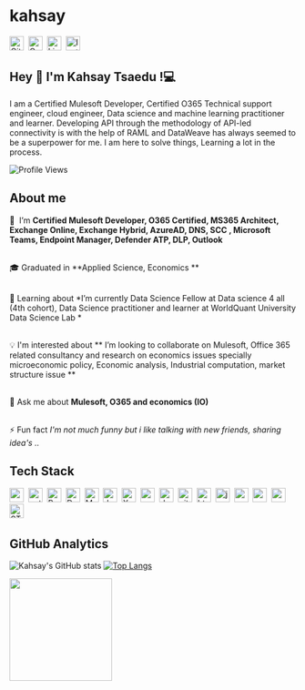 # kahsay
<a href="https://www.github.com/KTsaedu" target="_blank"><img src="https://img.shields.io/badge/GitHub-100000?style=flat&logo=github&logoColor=white" alt="GitHub Badge" height="25"></a>&nbsp;
<a href="mailto:kascholl25@gmail.com@gmail.com" target="_blank"><img src="https://img.shields.io/badge/Gmail-D14836?style=flat&logo=gmail&logoColor=white" alt="Gmail Badge" height="25"></a>&nbsp;
<a href="https://www.linkedin.com/in/www.linkedin.com/in/kas-tsa" target="_blank"><img src="https://img.shields.io/badge/LinkedIn-0077B5?style=flat&logo=linkedin&logoColor=white" alt="LinkedIn Badge" height="25"></a>&nbsp;
<a href="https://www.instagram.com/Chollk3" target="_blank"><img src="https://img.shields.io/badge/Instagram-E4405F?style=flat&logo=instagram&logoColor=white" alt="Instagram Badge" height="25"></a>&nbsp;

## Hey 👋 I'm Kahsay Tsaedu !💻
I am a Certified Mulesoft Developer, Certified O365 Technical support engineer, cloud engineer, Data science and machine learning practitioner and learner. 
Developing API through the methodology of API-led connectivity is with the help of RAML and DataWeave has always seemed to be a superpower for me. I am here to solve things, Learning a lot in the process.

![Profile Views](https://komarev.com/ghpvc/?username=KTsaedu&theme=default&color=blue&style=flat&label=Profile+Views)

## About me
🔭&nbsp; I’m  **Certified Mulesoft Developer, O365 Certified, MS365 Architect, Exchange Online, Exchange Hybrid, AzureAD, DNS, SCC , Microsoft Teams,  Endpoint Manager, Defender ATP, DLP, Outlook**

<br/>🎓&nbsp;Graduated in **Applied Science, Economics **

<br/>🌱&nbsp;Learning about *I’m currently Data Science Fellow at Data science  4 all (4th cohort), Data Science practitioner and learner at WorldQuant University Data Science Lab *

<br/>💡&nbsp;I'm interested about ** I’m looking to collaborate on  Mulesoft, Office 365 related  consultancy and research on economics issues specially microeconomic policy, Economic analysis, Industrial computation, market structure issue **

<br/>💬&nbsp;Ask me about **Mulesoft, O365 and economics (IO)**

<br/>⚡&nbsp;Fun fact *I'm not much funny but i like talking with new  friends, sharing idea's ..*

## Tech Stack
<img src="https://img.shields.io/badge/Postgresql-05122A?style=flat&logo=postgresql" alt="postgresql Badge" height="25">&nbsp;
<img src="https://img.shields.io/badge/Python-05122A?style=flat&logo=python" alt="python Badge" height="25">&nbsp;
<img src="https://img.shields.io/badge/PowerShell-05122A?style=flat&logo=PowerShell" alt="PowerShell Badge" height="25">&nbsp;
<img src="https://img.shields.io/badge/DataWeave-05122A?style=flat&logo=DataWeave" alt="DataWeave Badge" height="25">&nbsp;
<img src="https://img.shields.io/badge/MySQL-05122A?style=flat&logo=MySQL" alt="MySQL Badge" height="25">&nbsp;
<img src="https://img.shields.io/badge/Json-05122A?style=flat&logo=Json" alt="Json Badge" height="25">&nbsp;
<img src="https://img.shields.io/badge/XML-05122A?style=flat&logo=XML" alt="XML Badge" height="25">&nbsp;
<img src="https://img.shields.io/badge/Apache-05122A?style=flat&logo=apache" alt="apache Badge" height="25">&nbsp;
<img src="https://img.shields.io/badge/Docker-05122A?style=flat&logo=docker" alt="docker Badge" height="25">&nbsp;
<img src="https://img.shields.io/badge/Git-05122A?style=flat&logo=git" alt="git Badge" height="25">&nbsp;
<img src="https://img.shields.io/badge/Html5-05122A?style=flat&logo=html5" alt="html5 Badge" height="25">&nbsp;
<img src="https://img.shields.io/badge/Java-05122A?style=flat&logo=java" alt="java Badge" height="25">&nbsp;
<img src="https://img.shields.io/badge/Matlab-05122A?style=flat&logo=matlab" alt="matlab Badge" height="25">&nbsp;
<img src="https://img.shields.io/badge/Oracle-05122A?style=flat&logo=oracle" alt="oracle Badge" height="25">&nbsp;
<img src="https://img.shields.io/badge/R-05122A?style=flat&logo=r" alt="r Badge" height="25">&nbsp;
<img src="https://img.shields.io/badge/STATA-05122A?style=flat&logo=STATA" alt="STATA Badge" height="25">&nbsp;
## GitHub Analytics

![Kahsay's GitHub stats](https://github-readme-stats.vercel.app/api?username=KTsaedu&show_icons=true&theme=radical)
[![Top Langs](https://github-readme-stats.vercel.app/api/top-langs/?username=KTsaedu)](https://github.com/KTsaedu/github-readme-stats)

<div>
<img height="180em" src="https://github-readme-streak-stats.herokuapp.com/?user=KTsaedu&theme=default"> 
</div>













